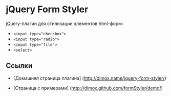 jQuery Form Styler
==================

jQuery-плагин для стилизации элементов html-форм:

* `<input type="checkbox">`
* `<input type="radio">`
* `<input type="file">`
* `<select>`

Ссылки
------

* [Домашняя страница плагина] (http://dimox.name/jquery-form-styler/)

* [Страница с примерами] (http://dimox.github.com/formStyler/demo/)